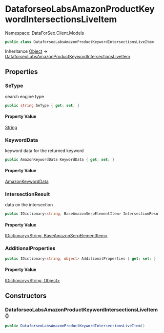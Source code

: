 # DataforseoLabsAmazonProductKeywordIntersectionsLiveItem

Namespace: DataForSeo.Client.Models

```csharp
public class DataforseoLabsAmazonProductKeywordIntersectionsLiveItem
```

Inheritance [Object](https://docs.microsoft.com/en-us/dotnet/api/system.object) → [DataforseoLabsAmazonProductKeywordIntersectionsLiveItem](./dataforseo.client.models.dataforseolabsamazonproductkeywordintersectionsliveitem.md)

## Properties

### **SeType**

search engine type

```csharp
public string SeType { get; set; }
```

#### Property Value

[String](https://docs.microsoft.com/en-us/dotnet/api/system.string)<br>

### **KeywordData**

keyword data for the returned keyword

```csharp
public AmazonKeywordData KeywordData { get; set; }
```

#### Property Value

[AmazonKeywordData](./dataforseo.client.models.amazonkeyworddata.md)<br>

### **IntersectionResult**

data on the intersection

```csharp
public IDictionary<string, BaseAmazonSerpElementItem> IntersectionResult { get; set; }
```

#### Property Value

[IDictionary&lt;String, BaseAmazonSerpElementItem&gt;](https://docs.microsoft.com/en-us/dotnet/api/system.collections.generic.idictionary-2)<br>

### **AdditionalProperties**

```csharp
public IDictionary<string, object> AdditionalProperties { get; set; }
```

#### Property Value

[IDictionary&lt;String, Object&gt;](https://docs.microsoft.com/en-us/dotnet/api/system.collections.generic.idictionary-2)<br>

## Constructors

### **DataforseoLabsAmazonProductKeywordIntersectionsLiveItem()**

```csharp
public DataforseoLabsAmazonProductKeywordIntersectionsLiveItem()
```
